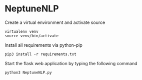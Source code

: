 # NeptuneNLP

Create a virtual environment and activate source
      
    virtualenv venv
    source venv/bin/activate

Install all requirements via python-pip

    pip3 install -r requirements.txt

Start the flask web application by typing the following command

    python3 NeptuneNLP.py
